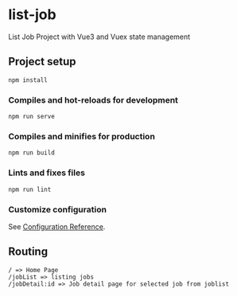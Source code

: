 # list-job
List Job Project with Vue3 and Vuex state management

## Project setup
```
npm install
```

### Compiles and hot-reloads for development
```
npm run serve
```

### Compiles and minifies for production
```
npm run build
```

### Lints and fixes files
```
npm run lint
```

### Customize configuration
See [Configuration Reference](https://cli.vuejs.org/config/).

## Routing
```
/ => Home Page
/jobList => listing jobs
/jobDetail:id => Job detail page for selected job from joblist
